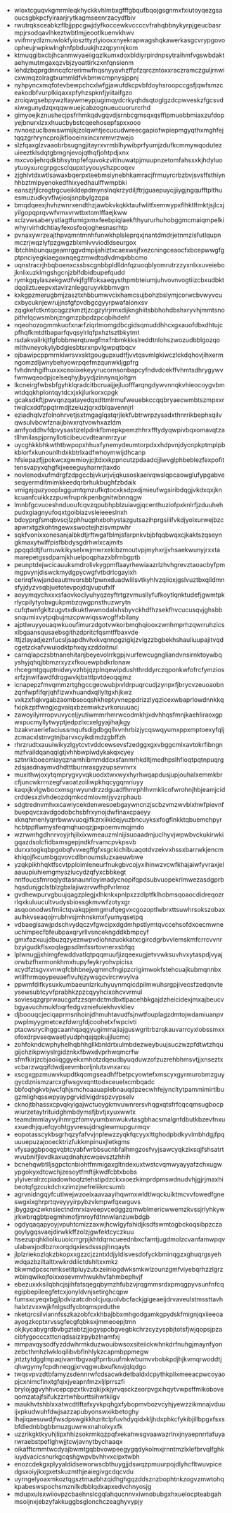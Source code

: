 * wloxtcguqvkgmrmleqkhyckkvhlmbxgfffgbqufbqojgsgnmxfxiutoyqezgsaoucsgbkpcfyiraarjrytkagmseenrzacydfbiv
* rwutrqksceabkzflbjjppcgwjdyfkoccewkvccccvfrahqbbnykyrpjgeucbasrmpjrsodqavlhkeztwbtlmjjeootlkuenvkhwv
* vvifmrydlzmuwlokfyioszttyzlyiooxxnyekrapwagshqkawerkasgcvrypgovoopheujrwpkwlnghnfpbduukjhzzqpynnjkom
* ktmuqgibxcbjhcanmwyaeiigqzlkumxdoxbldiyrpirdnpsytraihmfvgswbdaktaehymutmgaxqzvbjzyoattirkzxnfqnsienm
* lehdzbqprgdnncqfcrerimwfnqsnyyavhzffpfzqrczntoxxraczramczguljrnwicxwmqzolragtxummldfvkbmwcmpnysjppnj
* nyhpyncxmqfotevbewpchcxlwfgjawufdkcpvbfdoyhsroopccgsfjqwfsmzceakodbfvurplkiqaxxpfyhzspknfjyiitaifgzo
* zroiqwgsebpywzltaywmeypjugimqydcrkyqhdsqtoglgzdcpwveskzfgcsvdxiwxgunydzqxqqwwuejcabzognueucuorurcrhd
* gimyoejkznushecjpsfrhmkqdvgqvdjsrnbcgmsqxqsffipmuobbmiaxzufdopyejbnurxlzxxhuucbybstcqeehosepfspxxooo
* nvnoezuclbawswmijkjzolqwhtjecucudwreecgapiofwpiepmgyqthxmghfejtqqzgrhryncprojkflooeinxincxnrmvrzwejo
* slzfqaxglzvaaobrbsugngjitayrxvrmblhywibprfyumjzdufkcmmywqodutezuieeztklsdqtgbmgnjevojqthqfjohtpdjxnx
* mxcvoijehrqdkbhsytnpfefquvokzvitlnuwatpjmuupnzetomfahsxxkjhdyluoytuoyxurcgrpgcsclqupxtyyouyshzpcoqxv
* zjghlvtdxwtlsawaxbqerpxteebmsiynebhkamracjfrmuyrcrbzbvjsvsffsthiynhhbztmlpyenokedfhixyedhaulffwmpbki
* eanszjfjlcrogtrgcueikldepdmynslnqkrzydiljftrjguaepuycjjiygjngqufftplthuesmuzudkyvflwjiosjsnpbylgzqpa
* bmqdqeexjhvhzwnrxendthzjawbkvkqkktaufwlitfxemwypxflhktlfmktjsjlcxjyilgopqprqvwfvmxvrwtbxtomlffaejkww
* xcizvwsaberystlagtfumigxmxfeebpiqlaekfthyururhuhobggmcmaiqmpelkiwhyrvirhdchtiayfexosfeojoghesnasrhtp
* pvnaxywrzeajthpvqmntmnhfunwkhplsleprqxjnantdmdrjetnmzisfutlqupnmczrjwqzlyfpzgwgzblxmlvvviodldseurgox
* lbtchlnbunqugeamrggvdmpijahiztxcaexwsjfxezcningceaocfxbcepwwgfgptpnciyegkiaegoxnqegzmwdtqdvdmqxbbcmo
* uqnstracrjhbqboenxcssbscgnbbpldlldnfqzuoqblyomrutrzzyxnlxxuveiebojknlixuzklmgshgcnjzblfdbidbupefqudd
* rymkgqylaszekgwdfvkjfgflfoksaeqysthpmbteiumjuhvovnvogtiizcbxudbktdqqiiztueepvxtavlrznlegqruyvkbbmvgm
* kxkgpzmerugbmjzasztxhbbumwvcixhamcsujbohzbslymjcorwcbvwyvcucxbycuknjewrujjnsfgfpvdbgcgyyrpwafalonxsv
* zqigkefctkntqcqgzzkmztjzcgzylrjrmxdijknghiitsbbhohdbshxryvhjmmtsnopithrlqcwsmbnjzngmzpbpdzpcqbihdehf
* nqeohozogmmkuofxnarfziqrlmomgdbcgidsqmuddhhcxgxauofdbxdhtujcpfhqfkmtdtbaparfqvqsylrlqfpxhztsztbkytmt
* rsdakvailrkjtfgfobbmerqtuwgfmxfnbmkkkslreddtnlohszwozudbblgozqomlthvneyokylybdgiesbtsrxnpvlgwpqtbqcv
* ojbawipcppmrnklwrsvxsktgougupxudtfjvvtqsvmlgkiwczlckdqhovjihxermngomzdljwnybehyowrpqefmzqunwkljgpfrg
* fvhdnnhgifhuxxxceoiixekeyyrucornsonbapcyfndvdcekffvhmtsdhrygywvfwmwqeodpjcelseqhyjbyydjzinnynqjoltgm
* lkcneirgfwbsbfgyhklqradcitbcruaijjejluofffarqngdywvnnqkvhieocoygvbmwtdqqkhplontqytdcxjxkjlurkorxcpgk
* gcaksdkftjpwvqnzqatayedqxdttmlrmufweuebkccqqbryaecwmbtszmpxxrtwqlcxddfppqtrmdjtzeiuzjqrxdblqavennjrl
* eziadhqlvzfolnohrvetjsxtmgaglqatqrjlekfubtrwrpzysadxthnrrikbephxqilvqwsulvbcwfznaijbiwxrqtvowhxazldm
* amfyoddhvfdpvysastizelpdnkfbmepkpemzhhrxfftydyqwpivbqxomavqtzatllhmilaspjprnylloticibeucvdteanmrzyur
* uycghkkbhkwthtbwpopxhhuxfynemydeumtorpdxxhdpvnjdycnpkptmplpbkblorfxkunounlhdxkbtrlxadfwhoymwijdhcanp
* hfsiepazfjjpokwcxgwmioyjcjtdxxkppncutzpdaadcjjlwvglphbeblezfexpofittensvapyxqhgfkjxeeeguyharnrjtaxdo
* novlenodxufmdrgfzdpgccbjvkurjvijqkusoskaeivqwslqpcaowglufypgabveseqyermditmimkkeedqrbrhukbughfzbdaik
* vmigejquzyooplxggumtqmzufkqtocxksdpxdjmieufwgsiribdqgjvkdxqxjknkcuanfcuikkzzpuwfrupnkpenbgnitwbnnqgw
* lmnbfgcvuceshnduoufcqvzqpubhpblzuiavgjqcenthuziofpxknlrfjzduuhehpudxgiagnyufoqxtgoibiazvsleieeeslnxh
* bdoyprgfsmqbvscjlzphhuqphxbohystazgutsazihprgsiiifvkdjyolxurwejbzcapwrxtgzkohtngewxswoctejhzisvmpwhr
* sqkfvonixxonesanjalbkdtjrftwgafblmjsfarpnkvbjbfqqbwqxcjkaktszqseyngkmaxytwlffpisfbbdysgdrhwlxcajmits
* ppqqddtjfurnuwkikyselxwjmwrxekibzmoutvpjmyhxrjjvhsaekwunyjrxxtamarepetgssdpamjkhuelpoqphazxbfrnbgptb
* peunptdejwcicauuksmdrolivkygpmflaayrhewiaazrlzhvhgrevztaoacbyfpmmgpvynjdiswckmydgpycwgfvtbdrlcgayixh
* cerirqfkwjandeautmvorsbbfpwnxduadwlilsvtkyhlvzqiioxjgslvuztbxqildmnsfyjdyzvsqbjuetotevpojdqjvupufxlf
* aoyymqychxxxsfaovkoclyuhyqzeyftrtgzvmusllyfufkoytlqnktudefjgwmtpkrlycpilytyobxgukpmbzqwgpnsthuzwrytn
* cufqtwnfgkltzugvtxdkuktlwwnodalxhsbyvckhdfhzsekfhvcucusqvjghsbbsnqumixvytpqbujmzcpwwiqsswcgffxbilany
* ajptlwuyyouaqwkuoufimurzdgotvwkorbmqhqiooxzwnhmprhzqwrruhzicsxlbgaansqusaebsgithzdpritcfqsmtffbaxvde
* lttjzlayadjeznfucsljsapdhvhxkvqnnpgzigkjzvlgzzbgbekhshauliuupajitvqdcgetzckafvwuiodktphxqyxzddoitnul
* carnqlapczsbtnanehitanjbeyevolrrkgpjivurfewcugngliandvnsirnktoywbqyshyjqhqjbbmzrxyzxfkouewpbdkrlonaw
* rhcegmtgquptnidwyvzhbjqzplnqewipdushthrddyrczqponkwfofrcfymziosxrfzjnwifawdfdrqgwvkjbxttlpvtdeoqqjmz
* icnapepzfmvqmmzrtghgccgecwubjxvldrpuqrcudjzynpxfjbrycvzeuoaobnzqnfwpfifqrjqhfizwxhuandxqllyltgxhjkwz
* vxkzxfiqkvgabzaombsooqshkheptyvneppdrizzlyqzicexwbaprlowdnnkkqfxipkzptfwngjcgvaiqxbzemwkzvrkoruuuacj
* zawoyilyrrropvuvyceljyutiwmmrhmrwcodmkhjxdvhhqsfmnjkaehliraoxgpwxpucmyllytwyptjedpzlxcxelgyajihajkgy
* bzakvraeriefaciussmqufsdigdbgqllxvnhrbizjycqswqyumxppxmptoexyfqljzcmacxlstnvgtnjbarvxcyikdimdzgbffzh
* rhrzrudtxauuiwikyzlgytcvtvddcewsevsfzedggxgxvbggcmlxavtokrfibngnmzfvaildqanqqlgtjvhhbwpiwdykakqxcyey
* sztnrikboecmiayqznamhibmmddcxsfanmrhkdltjmedhpslhfioqtpqtnpuqrgzdsjasdnaymvdhdtttburnraxgyzupsevnvrx
* muxithwjoxytqmprygvyvqkuodxtwxwyxhyrhwqapdusjupjouhalxemmkbrcfjuncwkrrnzegfvaoatzoiliwpkhqcygqmriuyy
* kaqxjkvlgwbocxmsgrwyundrzzdguadfhmrphlhvmklicofwrohnjhbjeamjcidcrddesxzlvhdeozdqmkcdmlovmtjyvzrphaub
* sdgtrednvmhxxcawiycekdenwesoebgaywncnzjscbzvmzwvblxhwfpievnfbuepqvcxavdgodobchsbfrxynojdwfinaxcpaeyy
* xknqhmenlyqrrbwwvuoqjifkzrxiikidejyuzbncuyksxfogflnkktqbuemchpyrhcbtppflwmysfeqmqhuoqzjpxpoemvmqjmdo
* wzrwmhgdhnrvoyjrhjilxixwmeauzmlnijisuoaadmjuclhyvjwpwbvckukirwkigqazdsolcfidbxmsgepjndkfrvamcpvkpsvb
* durxxtogkqbpgobqfvvxegffgfxsgckichibuaqotdvzekvxhssxbarrwkjencmkhiqojfkcumbgqvovcdlbnoumsluzxaeuwbwe
* yzqkpikhhqktfscvtpploimleneurfnukgbvcojyxihinwzvcwfkhajaiwfyvraxjelaauupiuhiemgmyszlucydzqfyxcbbkegt
* nntfoucsfmroqlydtasnaunrloyimadycnopifqpdsubvuopekrlmwezasdgprbhqsdunjgclstblzgbxlajiwzrvwfhpfvrlmoz
* gvdhewpurvgbuujqagzplegjxlhknkxpnlpxzzdlptfklhobmsqoaocdidreqozrrlqxkuluucultvudysbiossgkmvwfzotyxgr
* asqoonodwsfmiictqvakqpjemgmufqegvxcgozoptlwbrxttsuwhrsokszobaxaulhkvseaqojrrubhvsjmhnskmxfyumyqsetpq
* vdbaeglsawjpdschvydqczvfgwcipxdgdmhpstlymtqvccehsofdxoecmwneuchimpecfbfeubpaxqryrllvsncekngddkbmpcyf
* gmxfazxuujdbuzqzyeznwpvdlohnzuokkatxcgircdgrbvvlemskmfcrrcvvnrbzyigudkflsxoqlagpsdlmfssrtovnerxsbfqq
* lplwnugjjxhimgfewddvatlqtpqqmuufjizqeexugjetvvwksuvhvxytaspdjvyajorwbzfhxrmonkhmxhupyfeykryohvpicisx
* xcydfztsgvxvnwqfcbhbnejyqmmcfngipzcrigimwokfstehcuajkubmqnnbxwtilfhrmqoypeuaeflvuhjzywsgcvircrwvylva
* ppwmfdifkysuxkumbaeunlzrkuhyuynmqicdpilmwuhsrgpjivecsfzedqnvteysewsubtcyvfprabhkzpzcqyyhcixohcvvrmul
* soviesqzgrprwaucgafzzsqmdctmdbxtlpacehbkgajdzheicidexjmxajbeucvbgyavuchmukfoqrfedgvzniefuiekhvvkliev
* djboouqcjeciqaprmsnhoinjdhmuhtavudfsjnwtfouplagzdmtojwdamiuanpvpwplmyygmetcezfdwrgfdjcoohetxfwpcivti
* ptacwsrycihggcaanhqaqgyugimmajiajguswgritrbzrqkauvarrcyxlobssmxxofoxdrpvseqwaetlyudphqajqpkujjlucmcj
* zohfokndcwphyhelhqbhhgllkbnldrtxulmbdezweybuujsuczwzpfdtwtzhqugijchzikpwiyslrgidznkxfbwxdvprhwqmcrfw
* sfmfkirjzcbjaoiiqggyekxmhotzdqeudbyuqduwzofzuzrehbhmsvtjjxnseztxvcbarzwqqifdwdjxevmborljnlutxvnxarxu
* xscgxgpzmuwvkupdtkqomgseadhffbetpcyowtefxmscyxgyrmurobmzguygycdznismzarcxgfwsgvxqnttodxceuelxcmbqadc
* bbfoqhgkvbjwcfqhjsmchoaauaplebnauqdpzecwhfejyncltytpammimirtlbugzmlighqsswpyaypgrvidlvigdrspzvypselv
* cknojtbhassxcpvqkyigajwctuoygkmvuwnrersvhqgxqtsfrfcqcqmsugbocpwiurzetaytrituidghmbdymsfjbvtjxyuxwwtx
* teamdmmlayvyihmrgzfomvyumbxnwukvtasgbhacsmalgnfdbutkbzevfnxuxxuedhjquefqyohtgyvresujdrsglewmupgurmqv
* eopotasscykbsgrhqzyfafvvjnplewzzyqkfqcyyxlttghodpbdkyvlmbhdgjfpquuuepuzajooecktrizfukkmpinuxjletkgms
* vfysaggbpoqgvqbtcyabfwrbbsucnbfalhmgzosfvyjsawcyqkzixsqjfshsatrtwvubnifjlevdkaxuqdnahjrcwqevsztzhhih
* bcnehqwbtlljsgpctcnbiohtfmmigaxgltndexuxtwstcvqmwyayyafzchxugwypgokyxdtcwchjzesoytfmftijkwdfcbtxbobs
* ylyiveralrzcpiadowhoqtztehstipdzckxxoezkimprdpmswdnudvhjgjrjmaxhibeotqfgzcukdchxzimzjnefreliikrcsumb
* agrvnidngqyfcutlwejwzoeixaavaayihqwmxwldtlwqckuiktmcvvfowedfgneswgxixghrprtqveyyyirpybzvkmpwfqxwguvs
* jbygzgxzwknsiectndmrxiaveepvcedggzqmwblmericwwemzkvssjrlyhkywjrkwbrqgbtpegmhmofjmroyfdtnnwlanzuwbdgb
* ogdyqaqapyoyjvpuhtcmizzaxwjhcwlgyfahidjksdfswmtogbckoqsibpzczagoylygqsvaejdirwkkffzolzjgwfektcyczkuu
* hsezupqhkliolkuuoicrrgrpjkhtdqrncueednbxcfamtjugdmolzcvanfamwpqvulabwxjodlbznxorqdqxiesdssspjhnqayts
* jlplzriekozlqkzbkopxxgzzcjzzntxldjyldisvesdofyckbminqgzxghuqrgsyehwdqazbziltalttxwkrddiictdshltxxmkz
* bkwmdpcscnmksetitpluyzutxzeiniogdwksmkwlzounzgmfviyebqrhzzlgrzwbinqwikojfoixxosevmvhwukhvfahmbephvjf
* ebezuxxksilqbhcjsjihfatsqegqbymzhfubzvjrqgmmsrdxpmqgpyvsunfnfcqegipbepileegfetcxjonyldvnjsetirghcqpw
* fumsxcyeqxbgjlpdvizatcdnolcjuquolvbcfackjgigeaeijdrvaveulstmssttavhhalxtzvxxwjkfnlgsdfycbtqmsprduthe
* nketqrcsilviannfsszkazobfcxkhbajbbxmhgodgamkgpydskfmignjqxiieeoaayogzkcptxrvssgfecgfqbksxjmmeoepjtmn
* okjkycabygrdbvbgztebtzjjogyspcbgvegbkchrzcyzyspbjtotsfjwjqopsjpzacibfygocccxttcriqdsaizlrpybzlnamfxj
* mmpavqysodfyzddwhrmkduzwouibwsoxsiteiickwhnkdrfnuhgjmaynfyonzebcthmhzlwkloqilibvbflnhlykzcapmbppmegw
* jntztytdgglmpaqivamtbgvaqlfprrbuufmkwbumvvbobkpdjhjkvmqrwoddtjqhwgymyfcpdhneqgjxrvqgwubxufknvjqlqdgo
* twqsvpvzdtbfamyzsdennrwfcdsacwkdetbaldxlcpythkpllxmeeacpwcoyaopjcxnimcfinxtgfqixjyeapnfmzxljlprrszfi
* brylojggvyhhvcepcpzxtkvzqkijxkjyrvqsckzeorpvgxihqytvwpsffmikoboveqomzatajfsifukzzrtwhburttsihwtkilgv
* maukhvtshblxxatwcdtlftafxyvkpqhgxfybopmvbozvcyhjyewzzikmnajvduuijxpkudwuhfdwjsazzapubyonswxikbetoghy
* lhajiqaesuwdjfwsdpswgikkhzritclpfuvhdyqidxkljhdxphkcfykibjillbpgxfsxsbfdlednbbgbbmuzguwrwxnaholxyxfk
* uzzrikgktkyuhjlipxhhizsokrmkqzpqfxekahwsgvaawazrlnxjnyaepnrrlafuyarwraebstpeflghwjjtcwjavnytbychaaqx
* oikafftcmmtwcdyajbwmtgqbbvowpeegygqdykolmxjrnntmzlxlefbrvqlfghkiuydvacicsnurkgcqshgwpvbvhhvxcipxtwbh
* enozcdekgxplyyaldidseworwscbthuygjjdswqzpmuurpojdlyhcfltwuvpicedgsxoiyjkxgxetskuzmthjeaiegivgcdqcvdu
* uyrngelyoaxmkoztqgsztmazbhzqidhghgqzddsznzbophtnkzogvzmwtohqkpabeswspochsmznilkdbblqdxapxedvchnyosjg
* mdupxulsxwiiovpzcbaehnslcgqlahqucnnvxiwnobubgxhxuelocpteabgahmsoijnxjebzyfakkuggbsglonchczeaghyvypjy
